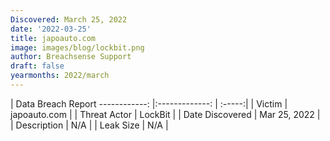 ```yaml
---
Discovered: March 25, 2022
date: '2022-03-25'
title: japoauto.com
image: images/blog/lockbit.png
author: Breachsense Support
draft: false
yearmonths: 2022/march
---
```



| Data Breach Report
------------:   |:-------------:    | :-----:|
| Victim    | japoauto.com      | 
| Threat Actor    | LockBit      | 
| Date Discovered    | Mar 25, 2022      | 
| Description    | N/A      | 
| Leak Size    | N/A      | 

